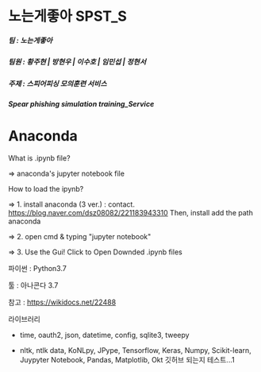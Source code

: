 <h1>노는게좋아 SPST_S</h1>
<h5>팀 : 노는게좋아</h5>
<h5>팀원 : 황주현 | 방현우 | 이수호 | 임민섭 | 정현서</h5>
<h5>주제 : 스피어피싱 모의훈련 서비스</h5>
<h5>Spear phishing simulation training_Service</h5>

<h1>Anaconda</h1>
What is .ipynb file?

=> anaconda's jupyter notebook file

How to load the ipynb?

=> 1. install anaconda (3 ver.) : contact. https://blog.naver.com/dsz08082/221183943310 Then, install add the path anaconda

=> 2. open cmd & typing "jupyter notebook"

=> 3. Use the Gui! Click to Open Downded .ipynb files

파이썬 : Python3.7

툴 : 아나콘다 3.7

참고 : https://wikidocs.net/22488

라이브러리
- time, oauth2, json, datetime, config, sqlite3, tweepy

- nltk, ntlk data, KoNLpy, JPype, Tensorflow, Keras, Numpy, Scikit-learn, Juypyter Notebook, Pandas, Matplotlib, Okt
깃허브 되는지 테스트...1
